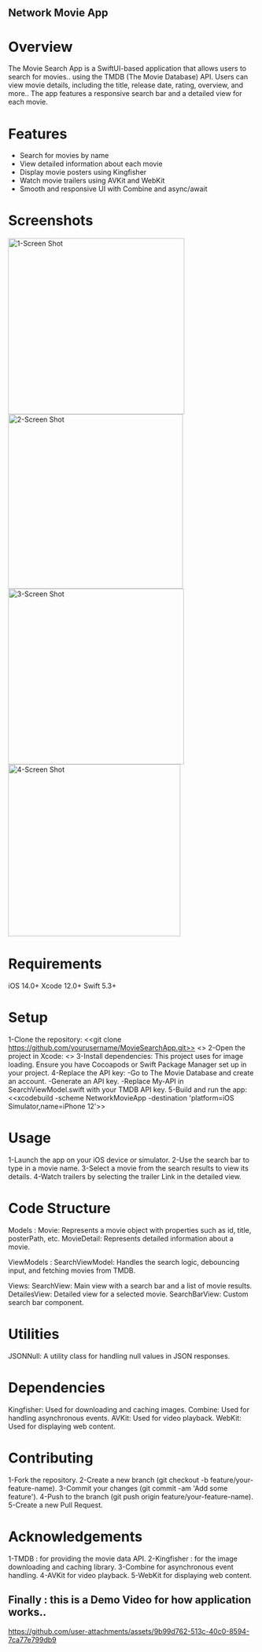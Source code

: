 ## Network Movie App

# Overview
The Movie Search App is a SwiftUI-based application that allows users to search for movies..
using the TMDB (The Movie Database) API. Users can view movie details, including the title, release date, rating, overview, and more..
The app features a responsive search bar and a detailed view for each movie.


# Features
- Search for movies by name
- View detailed information about each movie
- Display movie posters using Kingfisher
- Watch movie trailers using AVKit and WebKit
- Smooth and responsive UI with Combine and async/await



# Screenshots
<img width="358" alt="1-Screen Shot " src="https://github.com/user-attachments/assets/14f4fce2-0360-45b5-8d22-71e5b5995485">
<img width="355" alt="2-Screen Shot" src="https://github.com/user-attachments/assets/ae53995a-94d3-4c10-ab82-7236ebd04924">
<img width="357" alt="3-Screen Shot" src="https://github.com/user-attachments/assets/d40fa2ce-a95f-45d5-99e5-259dfc15def1">
<img width="350" alt="4-Screen Shot" src="https://github.com/user-attachments/assets/1b6290f1-4313-4098-8df7-d263d42da1d7">


# Requirements
iOS 14.0+
Xcode 12.0+
Swift 5.3+


# Setup
1-Clone the repository:
<<git clone https://github.com/yourusername/MovieSearchApp.git>>
<<cd NetworkMovieApp>>
2-Open the project in Xcode:
<<open NetworkMovieApp.xcodeproj>>
3-Install dependencies:
This project uses <Kingfisher> for image loading. Ensure you have Cocoapods or Swift Package Manager set up in your project.
4-Replace the API key:
-Go to The Movie Database and create an account.
-Generate an API key.
-Replace My-API in SearchViewModel.swift with your TMDB API key.
5-Build and run the app:
<<xcodebuild -scheme NetworkMovieApp -destination 'platform=iOS Simulator,name=iPhone 12'>>


# Usage
1-Launch the app on your iOS device or simulator.
2-Use the search bar to type in a movie name.
3-Select a movie from the search results to view its details.
4-Watch trailers by selecting the trailer Link in the detailed view.



# Code Structure
Models :
Movie: Represents a movie object with properties such as id, title, posterPath, etc.
MovieDetail: Represents detailed information about a movie.

ViewModels :
SearchViewModel: Handles the search logic, debouncing input, and fetching movies from TMDB.

Views:
SearchView: Main view with a search bar and a list of movie results.
DetailesView: Detailed view for a selected movie.
SearchBarView: Custom search bar component.

# Utilities
JSONNull: A utility class for handling null values in JSON responses.

# Dependencies
Kingfisher: Used for downloading and caching images.
Combine: Used for handling asynchronous events.
AVKit: Used for video playback.
WebKit: Used for displaying web content.


# Contributing
1-Fork the repository.
2-Create a new branch (git checkout -b feature/your-feature-name).
3-Commit your changes (git commit -am 'Add some feature').
4-Push to the branch (git push origin feature/your-feature-name).
5-Create a new Pull Request.

# Acknowledgements
1-TMDB : for providing the movie data API.
2-Kingfisher : for the image downloading and caching library.
3-Combine for asynchronous event handling.
4-AVKit for video playback.
5-WebKit for displaying web content.

## Finally : this is a Demo Video for how application works..


https://github.com/user-attachments/assets/9b99d762-513c-40c0-8594-7ca77e799db9



